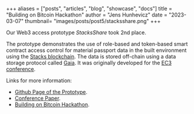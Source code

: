 +++
aliases = ["posts", "articles", "blog", "showcase", "docs"]
title = "Building on Bitcoin Hackathon"
author = "Jens Hunhevicz"
date = "2023-03-07"
thumbnail= "images/posts/post5/stacksshare.png"
+++

Our Web3 access prototype *StacksShare* took 2nd place.

<!--more-->

The prototype demonstrates the use of role-based and token-based smart contract access control for material passport data in the built environment using the <a target="_blank" rel="noopener noreferrer" href="https://www.stacks.co/">Stacks blockchain</a>. The data is stored off-chain using a data storage protocol called <a target="_blank" rel="noopener noreferrer" href="https://github.com/stacks-network/gaia">Gaia</a>. It was originally developed for the <a target="_blank" rel="noopener noreferrer" href="https://ec-3.org/conference2023/">EC3 conference</a>.

Links for more information: 
- <a target="_blank" rel="noopener noreferrer" href="https://github.com/dabuchera/web3-access/tree/master"><i class="fab fa-github"></i> Github Page of the Prototype</a>.
- <a target="_blank" rel="noopener noreferrer" href="https://github.com/dabuchera/web3-access/tree/master">Conference Paper</a>.
- <a target="_blank" rel="noopener noreferrer" href="https://building-on-btc-hack.devpost.com/?ref_feature=challenge&ref_medium=your-open-hackathons&ref_content=Submissions+open">Building on Bitcoin Hackathon</a>.
